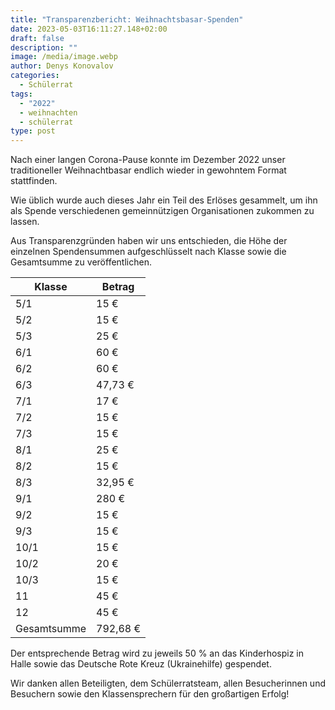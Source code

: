 ```yaml
---
title: "Transparenzbericht: Weihnachtsbasar-Spenden"
date: 2023-05-03T16:11:27.148+02:00
draft: false
description: ""
image: /media/image.webp
author: Denys Konovalov
categories:
  - Schülerrat
tags:
  - "2022"
  - weihnachten
  - schülerrat
type: post
---
```

Nach einer langen Corona-Pause konnte im Dezember 2022 unser traditioneller Weihnachtbasar endlich wieder in gewohntem Format stattfinden.

Wie üblich wurde auch dieses Jahr ein Teil des Erlöses gesammelt, um ihn als Spende verschiedenen gemeinnützigen Organisationen zukommen zu lassen.

Aus Transparenzgründen haben wir uns entschieden, die Höhe der einzelnen Spendensummen aufgeschlüsselt nach Klasse sowie die Gesamtsumme zu veröffentlichen.

|Klasse|Betrag|
|---|---|
|5/1|15 €|
|5/2|15 €|
|5/3|25 €|
|6/1|60 €|
|6/2|60 €|
|6/3|47,73 €|
|7/1|17 €|
|7/2|15 €|
|7/3|15 €|
|8/1|25 €|
|8/2|15 €|
|8/3|32,95 €|
|9/1|280 €|
|9/2|15 €|
|9/3|15 €|
|10/1|15 €|
|10/2|20 €|
|10/3|15 €|
|11|45 €|
|12|45 €|
|Gesamtsumme|792,68 €|

Der entsprechende Betrag wird zu jeweils 50 % an das Kinderhospiz in Halle sowie das Deutsche Rote Kreuz (Ukrainehilfe) gespendet.

Wir danken allen Beteiligten, dem Schülerratsteam, allen Besucherinnen und Besuchern sowie den Klassensprechern für den großartigen Erfolg!
